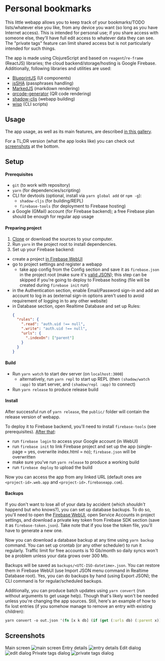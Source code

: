 # Personal bookmarks

This little webapp allows you to keep track of your bookmarks/TODO lists/whatever else you like,
from any device you want (so long as you have Internet access). This is intended for personal use;
if you share access with someone else, they'll have full edit access to whatever data they can see.
The "private tags" feature can limit shared access but is not particularly intended for such things.

The app is made using ClojureScript and based on `reagent`/`re-frame` (ReactJS) libraries; the cloud
backend/storage/hosting is Google Firebase. Additionally, following libraries and utilities are used:

* [BlueprintJS](https://github.com/palantir/blueprint) (UI components)
* [jsSHA](https://github.com/Caligatio/jsSHA) (passphrases handling)
* [MarkedJS](https://github.com/markedjs/marked) (markdown rendering)
* [qrcode-generator](https://github.com/kazuhikoarase/qrcode-generator) (QR code rendering)
* [shadow-cljs](https://github.com/thheller/shadow-cljs) (webapp building)
* [wisp](https://github.com/Gozala/wisp) (CLI scripts)


## Usage

The app usage, as well as its main features, are described [in this gallery](https://imgur.com/a/C8adQRs).

For a TL;DR version (what the app looks like) you can check out [screenshots](#screenshots) at the bottom.


## Setup

#### Prerequisites

* `git` (to work with repository)
* `yarn` (for dependencies/scripting)
* CLI for devtools (optional, install via `yarn global add` or `npm -g`):
  - `shadow-cljs` (for building/REPL)
  - `firebase-tools` (for deployment to Firebase hosting)
* a Google (GMail) account (for Firebase backend); a free Firebase plan should be enough for regular app usage

#### Preparing project

1. [Clone] or download the sources to your computer.
2. Run `yarn` in the project root to install dependencies.
3. Set up your Firebase backend:
  - create a project [in Firebase WebUI](https://console.firebase.google.com)
  - go to project settings and register a webapp
    + take app config from the Config section and save it as `firebase.json` in the project root
      (make sure it's [valid JSON](https://en.wikipedia.org/wiki/JSON#Example));
      this step can be skipped if you're going to deploy to Firebase hosting
      (file will be created during `firebase init` run)
  - in the Authentication section, enable Email/Password sign-in and add an account to log in as
    (external sign-in options aren't used to avoid requirement of logging in to any other website)
  - in Database section, open Realtime Database and set up Rules:
    ```json
    {
      "rules": {
        ".read": "auth.uid !== null",
        ".write": "auth.uid !== null",
        "urls": {
          ".indexOn": ["parent"]
        }
      }
    }
    ```

[Clone]: https://help.github.com/en/github/creating-cloning-and-archiving-repositories/cloning-a-repository


#### Build

* Run `yarn watch` to start dev server (on `localhost:3000`)
  - alternatively, run `yarn repl` to start up REPL
    (then `(shadow/watch :app)` to start server, and `(shadow/repl :app)` to connect)
* Run `yarn release` to produce release build

#### Install

After successful run of `yarn release`, the `public/` folder will contain the release version of webapp.

To deploy it to Firebase backend, you'll need to install `firebase-tools` (see prerequisites).
[After that](https://firebase.google.com/docs/hosting/quickstart):

* run `firebase login` to access your Google account (in WebUI)
* run `firebase init` to link Firebase project and set up the app (single-page = yes, overwrite index.html = no);
  `firebase.json` will be overwritten
* make sure you've run `yarn release` to produce a working build
* run `firebase deploy` to upload the build

Now you can access the app from any linked URL (default ones are `<project-id>.web.app` and `<project-id>.firebaseapp.com`).

#### Backups

If you don't want to lose all of your data by accident (which *shouldn't* happend but who knows?), you can set up database backups.
To do so, you'll need to open the [Firebase WebUI](https://console.firebase.google.com), open Service Accounts in project settings,
and download a private key token from Firebase SDK section (save it as `firebase-token.json`).
Take note that if you lose the token file, you'll have to generate a new one.

Now you can download a database backup at any time using `yarn backup` command. You can set up crontab (or any other scheduler)
to run it regularly. Traffic limit for free accounts is 10 Gb/month so daily syncs won't be a problem unless your data grows over 300 Mb.

Backups will be saved as `backups/<UTC-ISO-datetime>.json`. You can restore them in Firebase WebUI (use Import JSON menu command
in Realtime Database root). Yes, you can do backups by hand (using Export JSON); the CLI command is for regular/scheduled backups.

Additionally, you can produce batch updates using `yarn convert` (run without arguments to get usage help). Though that's likely won't
be needed unless you're changing the app sources. Still, here's an example of how to fix lost entries (if you somehow manage to
remove an entry with existing children):
```clojure
yarn convert -o out.json '(fn [x k db] (if (get (:urls db) (:parent x)) x (l/assoc x :parent "")))'
```


## Screenshots

Main screen
![main screen](https://i.imgur.com/ZsrZrJq.png)
Entry details
![entry details](https://i.imgur.com/3KJI5L2.png)
Edit dialog
![edit dialog](https://i.imgur.com/mUqy896.png)
Private tags dialog
![private tags dialog](https://i.imgur.com/QwsP2Pr.png)

